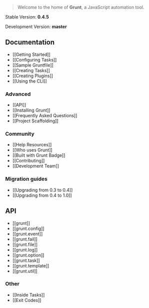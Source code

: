 > Welcome to the home of **Grunt**, a JavaScript automation tool.

Stable Version: **0.4.5**

Development Version: **master**

## Documentation
* [[Getting Started]]
* [[Configuring Tasks]]
* [[Sample Gruntfile]]
* [[Creating Tasks]]
* [[Creating Plugins]]
* [[Using the CLI]]

### Advanced
* [[API]]
* [[Installing Grunt]]
* [[Frequently Asked Questions]]
* [[Project Scaffolding]]

### Community
* [[Help Resources]]
* [[Who uses Grunt]]
* [[Built with Grunt Badge]]
* [[Contributing]]
* [[Development Team]]

### Migration guides
* [[Upgrading from 0.3 to 0.4]]
* [[Upgrading from 0.4 to 1.0]]

## API
* [[grunt]]
* [[grunt.config]]
* [[grunt.event]]
* [[grunt.fail]]
* [[grunt.file]]
* [[grunt.log]]
* [[grunt.option]]
* [[grunt.task]]
* [[grunt.template]]
* [[grunt.util]]

### Other
* [[Inside Tasks]]
* [[Exit Codes]]
